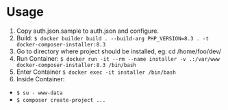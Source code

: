 # Usage

1. Copy auth.json.sample to auth.json and configure.
2. Build: `$ docker builder build . --build-arg PHP_VERSION=8.3 . -t docker-composer-installer:8.3`
3. Go to directory where project should be installed, eg: cd /home/foo/dev/
4. Run Container: `$ docker run -it --rm --name installer -v .:/var/www docker-composer-installer:8.3 /bin/bash`
5. Enter Container `$ docker exec -it installer /bin/bash`
6. Inside Container: 
  - `$ su - www-data`
  - `$ composer create-project ...`
